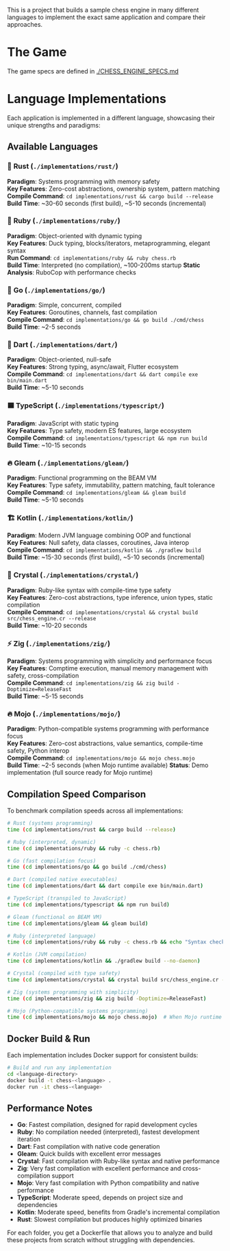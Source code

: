 This is a project that builds a sample chess engine in many different languages to implement the exact same application and compare their approaches.

# The Game

The game specs are defined in [./CHESS_ENGINE_SPECS.md](./CHESS_ENGINE_SPECS.md)

# Language Implementations

Each application is implemented in a different language, showcasing their unique strengths and paradigms:

## Available Languages

### 🦀 **Rust** (`./implementations/rust/`)
**Paradigm**: Systems programming with memory safety  
**Key Features**: Zero-cost abstractions, ownership system, pattern matching  
**Compile Command**: `cd implementations/rust && cargo build --release`  
**Build Time**: ~30-60 seconds (first build), ~5-10 seconds (incremental)

### 💎 **Ruby** (`./implementations/ruby/`)
**Paradigm**: Object-oriented with dynamic typing  
**Key Features**: Duck typing, blocks/iterators, metaprogramming, elegant syntax  
**Run Command**: `cd implementations/ruby && ruby chess.rb`  
**Build Time**: Interpreted (no compilation), ~100-200ms startup
**Static Analysis**: RuboCop with performance checks

### 🐹 **Go** (`./implementations/go/`)  
**Paradigm**: Simple, concurrent, compiled  
**Key Features**: Goroutines, channels, fast compilation  
**Compile Command**: `cd implementations/go && go build ./cmd/chess`  
**Build Time**: ~2-5 seconds

### 🎯 **Dart** (`./implementations/dart/`)
**Paradigm**: Object-oriented, null-safe  
**Key Features**: Strong typing, async/await, Flutter ecosystem  
**Compile Command**: `cd implementations/dart && dart compile exe bin/main.dart`  
**Build Time**: ~5-10 seconds

### 🟦 **TypeScript** (`./implementations/typescript/`)
**Paradigm**: JavaScript with static typing  
**Key Features**: Type safety, modern ES features, large ecosystem  
**Compile Command**: `cd implementations/typescript && npm run build`  
**Build Time**: ~10-15 seconds

### 🔥 **Gleam** (`./implementations/gleam/`)
**Paradigm**: Functional programming on the BEAM VM  
**Key Features**: Type safety, immutability, pattern matching, fault tolerance  
**Compile Command**: `cd implementations/gleam && gleam build`  
**Build Time**: ~5-10 seconds

### 🏗️ **Kotlin** (`./implementations/kotlin/`)
**Paradigm**: Modern JVM language combining OOP and functional  
**Key Features**: Null safety, data classes, coroutines, Java interop  
**Compile Command**: `cd implementations/kotlin && ./gradlew build`  
**Build Time**: ~15-30 seconds (first build), ~5-10 seconds (incremental)

### 💎 **Crystal** (`./implementations/crystal/`)
**Paradigm**: Ruby-like syntax with compile-time type safety  
**Key Features**: Zero-cost abstractions, type inference, union types, static compilation  
**Compile Command**: `cd implementations/crystal && crystal build src/chess_engine.cr --release`  
**Build Time**: ~10-20 seconds

### ⚡ **Zig** (`./implementations/zig/`)
**Paradigm**: Systems programming with simplicity and performance focus  
**Key Features**: Comptime execution, manual memory management with safety, cross-compilation  
**Compile Command**: `cd implementations/zig && zig build -Doptimize=ReleaseFast`  
**Build Time**: ~5-15 seconds

### 🔥 **Mojo** (`./implementations/mojo/`)
**Paradigm**: Python-compatible systems programming with performance focus  
**Key Features**: Zero-cost abstractions, value semantics, compile-time safety, Python interop  
**Compile Command**: `cd implementations/mojo && mojo chess.mojo`  
**Build Time**: ~2-5 seconds (when Mojo runtime available)
**Status**: Demo implementation (full source ready for Mojo runtime)

## Compilation Speed Comparison

To benchmark compilation speeds across all implementations:

```bash
# Rust (systems programming)
time (cd implementations/rust && cargo build --release)

# Ruby (interpreted, dynamic)
time (cd implementations/ruby && ruby -c chess.rb)

# Go (fast compilation focus)  
time (cd implementations/go && go build ./cmd/chess)

# Dart (compiled native executables)
time (cd implementations/dart && dart compile exe bin/main.dart)

# TypeScript (transpiled to JavaScript)
time (cd implementations/typescript && npm run build)

# Gleam (functional on BEAM VM)
time (cd implementations/gleam && gleam build)

# Ruby (interpreted language)
time (cd implementations/ruby && ruby -c chess.rb && echo "Syntax check passed - no compilation needed")

# Kotlin (JVM compilation)
time (cd implementations/kotlin && ./gradlew build --no-daemon)

# Crystal (compiled with type safety)
time (cd implementations/crystal && crystal build src/chess_engine.cr --release)

# Zig (systems programming with simplicity)
time (cd implementations/zig && zig build -Doptimize=ReleaseFast)

# Mojo (Python-compatible systems programming)
time (cd implementations/mojo && mojo chess.mojo)  # When Mojo runtime is available
```

## Docker Build & Run

Each implementation includes Docker support for consistent builds:

```bash
# Build and run any implementation
cd <language-directory>
docker build -t chess-<language> .
docker run -it chess-<language>
```

## Performance Notes

- **Go**: Fastest compilation, designed for rapid development cycles
- **Ruby**: No compilation needed (interpreted), fastest development iteration
- **Dart**: Fast compilation with native code generation  
- **Gleam**: Quick builds with excellent error messages
- **Crystal**: Fast compilation with Ruby-like syntax and native performance
- **Zig**: Very fast compilation with excellent performance and cross-compilation support
- **Mojo**: Very fast compilation with Python compatibility and native performance
- **TypeScript**: Moderate speed, depends on project size and dependencies
- **Kotlin**: Moderate speed, benefits from Gradle's incremental compilation
- **Rust**: Slowest compilation but produces highly optimized binaries

For each folder, you get a Dockerfile that allows you to analyze and build these projects from scratch without struggling with dependencies.